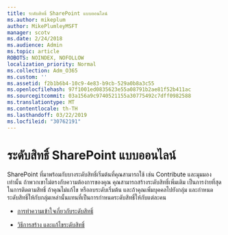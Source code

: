 ```yaml
---
title: ระดับสิทธิ์ SharePoint แบบออนไลน์
ms.author: mikeplum
author: MikePlumleyMSFT
manager: scotv
ms.date: 2/24/2018
ms.audience: Admin
ms.topic: article
ROBOTS: NOINDEX, NOFOLLOW
localization_priority: Normal
ms.collection: Adm_O365
ms.custom: ''
ms.assetid: f2b1b6b4-10c9-4e83-b9cb-529a0b8a3c55
ms.openlocfilehash: 97f1001ed0835623e55a08791b2ae81f52b411ac
ms.sourcegitcommit: 03a156a9c9740521155a30775492c7dff0982588
ms.translationtype: MT
ms.contentlocale: th-TH
ms.lasthandoff: 03/22/2019
ms.locfileid: "30762191"
---
```

# <a name="sharepoint-online-permission-levels"></a>ระดับสิทธิ์ SharePoint แบบออนไลน์

SharePoint ที่มาพร้อมกับบางระดับสิทธิ์เริ่มต้นที่คุณสามารถใช้ เช่น Contribute และมุมมองเท่านั้น ถ้าพวกเขาไม่ตรงกับความต้องการของคุณ คุณสามารถสร้างระดับสิทธิ์เพิ่มเติม เป็นการง่ายที่สุดในการติดตามสิทธิ์ ถ้าคุณไม่แก้ไข หรือลบระดับเริ่มต้น และถ้าคุณเพิ่มบุคคลไปยังกลุ่ม และกำหนดระดับสิทธิ์ให้กับกลุ่มเหล่านั้นแทนที่เป็นการกำหนดระดับสิทธิ์ให้กับแต่ละคน
  
- [การทำความเข้าใจเกี่ยวกับระดับสิทธิ์](https://go.microsoft.com/fwlink/?linkid=867071)
    
- [วิธีการสร้าง และแก้ไขระดับสิทธิ์](https://go.microsoft.com/fwlink/?linkid=867072)
    

